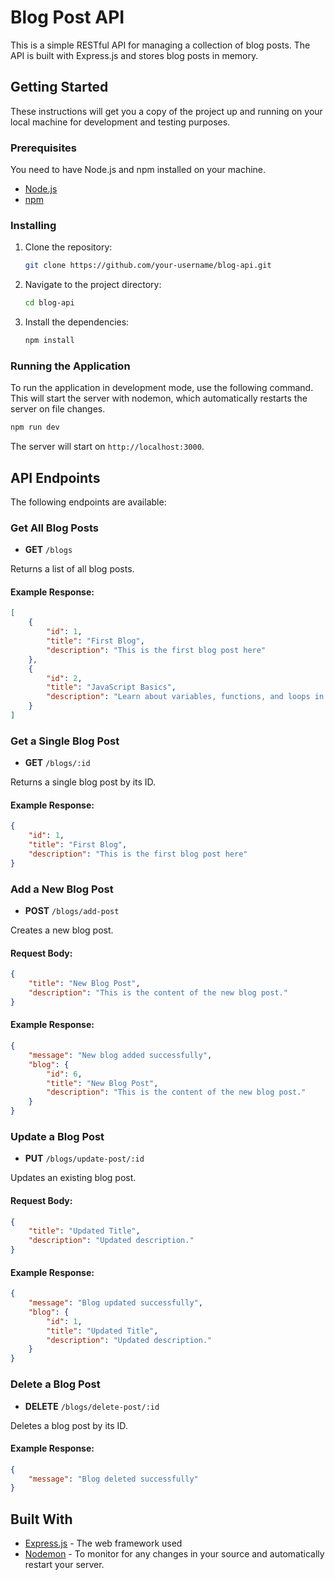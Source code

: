 # Blog Post API

This is a simple RESTful API for managing a collection of blog posts. The API is built with Express.js and stores blog posts in memory.

## Getting Started

These instructions will get you a copy of the project up and running on your local machine for development and testing purposes.

### Prerequisites

You need to have Node.js and npm installed on your machine.

* [Node.js](https://nodejs.org/)
* [npm](https://www.npmjs.com/get-npm)

### Installing

1. Clone the repository:
   ```bash
   git clone https://github.com/your-username/blog-api.git
   ```
2. Navigate to the project directory:
   ```bash
   cd blog-api
   ```
3. Install the dependencies:
   ```bash
   npm install
   ```

### Running the Application

To run the application in development mode, use the following command. This will start the server with nodemon, which automatically restarts the server on file changes.

```bash
npm run dev
```

The server will start on `http://localhost:3000`.

## API Endpoints

The following endpoints are available:

### Get All Blog Posts

* **GET** `/blogs`

Returns a list of all blog posts.

#### Example Response:

```json
[
    {
        "id": 1,
        "title": "First Blog",
        "description": "This is the first blog post here"
    },
    {
        "id": 2,
        "title": "JavaScript Basics",
        "description": "Learn about variables, functions, and loops in JavaScript."
    }
]
```

### Get a Single Blog Post

* **GET** `/blogs/:id`

Returns a single blog post by its ID.

#### Example Response:

```json
{
    "id": 1,
    "title": "First Blog",
    "description": "This is the first blog post here"
}
```

### Add a New Blog Post

* **POST** `/blogs/add-post`

Creates a new blog post.

#### Request Body:

```json
{
    "title": "New Blog Post",
    "description": "This is the content of the new blog post."
}
```

#### Example Response:

```json
{
    "message": "New blog added successfully",
    "blog": {
        "id": 6,
        "title": "New Blog Post",
        "description": "This is the content of the new blog post."
    }
}
```

### Update a Blog Post

* **PUT** `/blogs/update-post/:id`

Updates an existing blog post.

#### Request Body:

```json
{
    "title": "Updated Title",
    "description": "Updated description."
}
```

#### Example Response:

```json
{
    "message": "Blog updated successfully",
    "blog": {
        "id": 1,
        "title": "Updated Title",
        "description": "Updated description."
    }
}
```

### Delete a Blog Post

* **DELETE** `/blogs/delete-post/:id`

Deletes a blog post by its ID.

#### Example Response:

```json
{
    "message": "Blog deleted successfully"
}
```

## Built With

* [Express.js](https://expressjs.com/) - The web framework used
* [Nodemon](https://nodemon.io/) - To monitor for any changes in your source and automatically restart your server.
